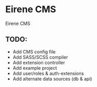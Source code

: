 # Eirene CMS

Eirene CMS

## TODO:

- Add CMS config file
- Add SASS/SCSS compiler
- Add extension controller
- Add example project
- Add user/roles & auth-extensions
- Add alternate data sources (db & api)
